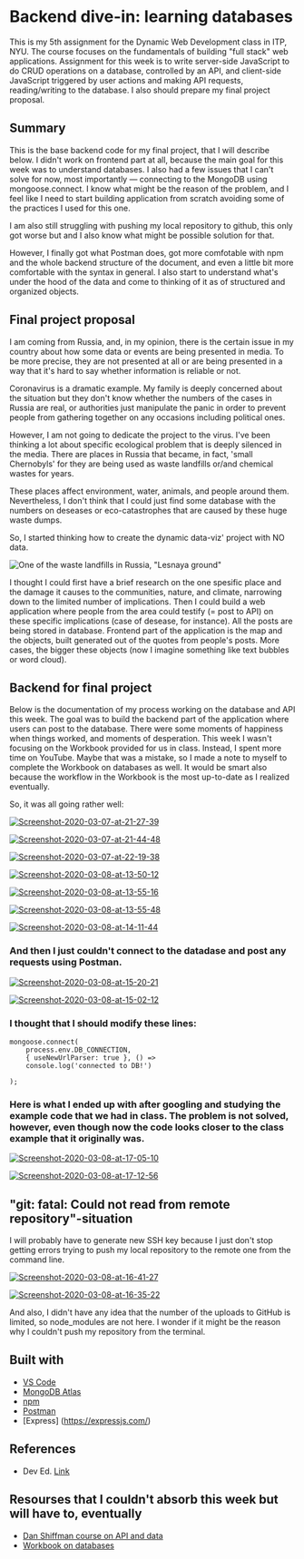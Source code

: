 # Backend dive-in: learning databases 

This is my 5th assignment for the Dynamic Web Development class in ITP, NYU. The course focuses on the fundamentals of building "full stack" web applications. 
Assignment for this week is to write server-side JavaScript to do CRUD operations on a database, controlled by an API, and client-side JavaScript triggered by user actions and making API requests, reading/writing to the database.
I also should prepare my final project proposal.

## Summary

This is the base backend code for my final project, that I will describe below. I didn't work on frontend part at all, because the main goal for this week was to understand databases.
I also had a few issues that I can't solve for now, most importantly — connecting to the MongoDB using mongoose.connect. I know what might be the reason of the problem, and I feel like I need to start building application from scratch avoiding some of the practices I used for this one.

I am also still struggling with pushing my local repository to github, this only got worse but and I also know what might be possible solution for that.

However, I finally got what Postman does, got more comfotable with npm and the whole backend structure of the document, and even a little bit more comfortable with the syntax in general. 
I also start to understand what's under the hood of the data and come to thinking of it as of structured and organized objects.


## Final project proposal

I am coming from Russia, and, in my opinion, there is the certain issue in my country about how some data or events are being presented in media. To be more precise, they are not presented at all or are being presented in a way that it's hard to say whether information is reliable or not.

Coronavirus is a dramatic example. My family is deeply concerned about the situation but they don't know whether the numbers of the cases in Russia are real, or authorities just manipulate the panic in order to prevent people from gathering together on any occasions including political ones.

However, I am not going to dedicate the project to the virus. I've been thinking a lot about specific ecological problem that is deeply silenced in the media.
There are places in Russia that became, in fact, 'small Chernobyls' for they are being used as waste landfills or/and chemical wastes for years.

These places affect environment, water, animals, and people around them. Nevertheless, I don't think that I could just find some database with the numbers on deseases or eco-catastrophes that are caused by these huge waste dumps.

So, I started thinking how to create the dynamic data-viz' project with NO data.

![One of the waste landfills in Russia, "Lesnaya ground" ](https://habrastorage.org/webt/ix/4n/qy/ix4nqy1xknkxavylgzgetfmy2r0.jpeg)

I thought I could first have a brief research on the one spesific place and the damage it causes to the communities, nature, and climate, narrowing down to the limited number of implications. 
Then I could build a web application where people from the area could testify (= post to API) on these specific implications (case of desease, for instance). 
All the posts are being stored in database. 
Frontend part of the application is the map and the objects, built generated out of the quotes from people's posts. More cases, the bigger these objects (now I imagine something like text bubbles or word cloud).

## Backend for final project

Below is the documentation of my process working on the database and API this week. The goal was to build the backend part of the application where users can post to the database.
There were some moments of happiness when things worked, and moments of desperation. This week I wasn't focusing on the Workbook provided for us in class. Instead, I spent more time on YouTube. Maybe that was a mistake, so I made a note to myself to complete the Workbook on databases as well.
It would be smart also because the workflow in the Workbook is the most up-to-date as I realized eventually.

So, it was all going rather well:

<a href="https://imgbb.com/"><img src="https://i.ibb.co/mTsgP88/Screenshot-2020-03-07-at-21-27-39.png" alt="Screenshot-2020-03-07-at-21-27-39" border="0"></a>

<a href="https://imgbb.com/"><img src="https://i.ibb.co/1vz1WZ6/Screenshot-2020-03-07-at-21-44-48.png" alt="Screenshot-2020-03-07-at-21-44-48" border="0"></a>

<a href="https://imgbb.com/"><img src="https://i.ibb.co/2jhZdsR/Screenshot-2020-03-07-at-22-19-38.png" alt="Screenshot-2020-03-07-at-22-19-38" border="0"></a>

<a href="https://imgbb.com/"><img src="https://i.ibb.co/k8SWTM4/Screenshot-2020-03-08-at-13-50-12.png" alt="Screenshot-2020-03-08-at-13-50-12" border="0"></a>

<a href="https://imgbb.com/"><img src="https://i.ibb.co/s2Z7Brr/Screenshot-2020-03-08-at-13-55-16.png" alt="Screenshot-2020-03-08-at-13-55-16" border="0"></a>

<a href="https://imgbb.com/"><img src="https://i.ibb.co/d6BPXSt/Screenshot-2020-03-08-at-13-55-48.png" alt="Screenshot-2020-03-08-at-13-55-48" border="0"></a>

<a href="https://ibb.co/GQr6sDg"><img src="https://i.ibb.co/XxGQyPm/Screenshot-2020-03-08-at-14-11-44.png" alt="Screenshot-2020-03-08-at-14-11-44" border="0"></a>



### And then I just couldn't connect to the datadase and post any requests using Postman.


<a href="https://ibb.co/s9v1s6K"><img src="https://i.ibb.co/whNQpwS/Screenshot-2020-03-08-at-15-20-21.png" alt="Screenshot-2020-03-08-at-15-20-21" border="0"></a>

<a href="https://ibb.co/ryyT93X"><img src="https://i.ibb.co/s33k7CX/Screenshot-2020-03-08-at-15-02-12.png" alt="Screenshot-2020-03-08-at-15-02-12" border="0"></a>



### I thought that I should modify these lines:

```//Connect To DB
mongoose.connect(
    process.env.DB_CONNECTION,
    { useNewUrlParser: true }, () => 
    console.log('connected to DB!')

);
```

### Here is what I ended up with after googling and studying the example code that we had in class. The problem is not solved, however, even though now the code looks closer to the class example that it originally was.

<a href="https://ibb.co/gFnbX2F"><img src="https://i.ibb.co/84hnRC4/Screenshot-2020-03-08-at-17-05-10.png" alt="Screenshot-2020-03-08-at-17-05-10" border="0"></a>

<a href="https://imgbb.com/"><img src="https://i.ibb.co/r0GkJpV/Screenshot-2020-03-08-at-17-12-56.png" alt="Screenshot-2020-03-08-at-17-12-56" border="0"></a>

## "git: fatal: Could not read from remote repository"-situation

I will probably have to generate new SSH key because I just don't stop getting errors trying to push my local repository to the remote one from the command line.

<a href="https://imgbb.com/"><img src="https://i.ibb.co/CJmMycZ/Screenshot-2020-03-08-at-16-41-27.png" alt="Screenshot-2020-03-08-at-16-41-27" border="0"></a>

<a href="https://ibb.co/g9YFjGf"><img src="https://i.ibb.co/wgtr0TP/Screenshot-2020-03-08-at-16-35-22.png" alt="Screenshot-2020-03-08-at-16-35-22" border="0"></a>

And also, I didn't have any idea that the number of the uploads to GitHub is limited, so node_modules are not here. I wonder if it might be the reason why I couldn't push my repository from the terminal.


## Built with

* [VS Code](https://code.visualstudio.com/)
* [MongoDB Atlas](https://cloud.mongodb.com/)
* [npm](https://www.npmjs.com/)
* [Postman](https://www.postman.com/)
* [Express] (https://expressjs.com/)

## References

* Dev Ed. [Link](https://www.youtube.com/watch?v=vjf774RKrLc)

## Resourses that I couldn't absorb this week but will have to, eventually

* [Dan Shiffman course on API and data](https://www.youtube.com/playlist?list=PLRqwX-V7Uu6YxDKpFzf_2D84p0cyk4T7X)
* [Workbook on databases](https://github.com/itp-dwd/databases-workbook)

